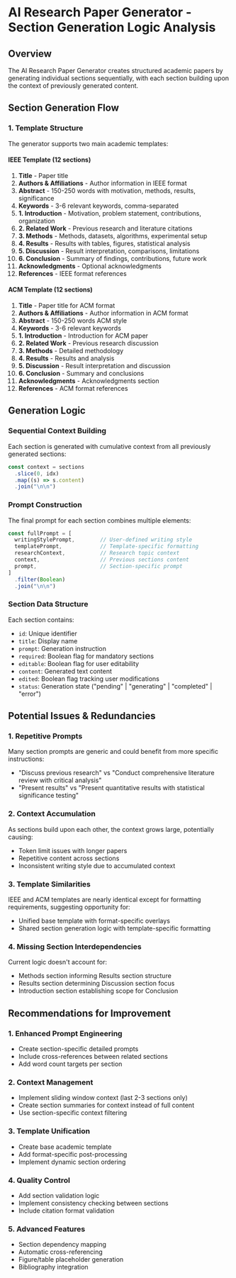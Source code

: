 # AI Research Paper Generator - Section Generation Logic Analysis

## Overview
The AI Research Paper Generator creates structured academic papers by generating individual sections sequentially, with each section building upon the context of previously generated content.

## Section Generation Flow

### 1. Template Structure
The generator supports two main academic templates:

#### IEEE Template (12 sections)
1. **Title** - Paper title
2. **Authors & Affiliations** - Author information in IEEE format
3. **Abstract** - 150-250 words with motivation, methods, results, significance
4. **Keywords** - 3-6 relevant keywords, comma-separated
5. **1. Introduction** - Motivation, problem statement, contributions, organization
6. **2. Related Work** - Previous research and literature citations
7. **3. Methods** - Methods, datasets, algorithms, experimental setup
8. **4. Results** - Results with tables, figures, statistical analysis
9. **5. Discussion** - Result interpretation, comparisons, limitations
10. **6. Conclusion** - Summary of findings, contributions, future work
11. **Acknowledgments** - Optional acknowledgments
12. **References** - IEEE format references

#### ACM Template (12 sections)
1. **Title** - Paper title for ACM format
2. **Authors & Affiliations** - Author information in ACM format
3. **Abstract** - 150-250 words ACM style
4. **Keywords** - 3-6 relevant keywords
5. **1. Introduction** - Introduction for ACM paper
6. **2. Related Work** - Previous research discussion
7. **3. Methods** - Detailed methodology
8. **4. Results** - Results and analysis
9. **5. Discussion** - Result interpretation and discussion
10. **6. Conclusion** - Summary and conclusions
11. **Acknowledgments** - Acknowledgments section
12. **References** - ACM format references

## Generation Logic

### Sequential Context Building
Each section is generated with cumulative context from all previously generated sections:

```typescript
const context = sections
  .slice(0, idx)
  .map((s) => s.content)
  .join("\n\n")
```

### Prompt Construction
The final prompt for each section combines multiple elements:

```typescript
const fullPrompt = [
  writingStylePrompt,        // User-defined writing style
  templatePrompt,            // Template-specific formatting
  researchContext,           // Research topic context
  context,                   // Previous sections content
  prompt,                    // Section-specific prompt
]
  .filter(Boolean)
  .join("\n\n")
```

### Section Data Structure
Each section contains:
- `id`: Unique identifier
- `title`: Display name
- `prompt`: Generation instruction
- `required`: Boolean flag for mandatory sections
- `editable`: Boolean flag for user editability
- `content`: Generated text content
- `edited`: Boolean flag tracking user modifications
- `status`: Generation state ("pending" | "generating" | "completed" | "error")

## Potential Issues & Redundancies

### 1. Repetitive Prompts
Many section prompts are generic and could benefit from more specific instructions:
- "Discuss previous research" vs "Conduct comprehensive literature review with critical analysis"
- "Present results" vs "Present quantitative results with statistical significance testing"

### 2. Context Accumulation
As sections build upon each other, the context grows large, potentially causing:
- Token limit issues with longer papers
- Repetitive content across sections
- Inconsistent writing style due to accumulated context

### 3. Template Similarities
IEEE and ACM templates are nearly identical except for formatting requirements, suggesting opportunity for:
- Unified base template with format-specific overlays
- Shared section generation logic with template-specific formatting

### 4. Missing Section Interdependencies
Current logic doesn't account for:
- Methods section informing Results section structure
- Results section determining Discussion section focus
- Introduction section establishing scope for Conclusion

## Recommendations for Improvement

### 1. Enhanced Prompt Engineering
- Create section-specific detailed prompts
- Include cross-references between related sections
- Add word count targets per section

### 2. Context Management
- Implement sliding window context (last 2-3 sections only)
- Create section summaries for context instead of full content
- Use section-specific context filtering

### 3. Template Unification
- Create base academic template
- Add format-specific post-processing
- Implement dynamic section ordering

### 4. Quality Control
- Add section validation logic
- Implement consistency checking between sections
- Include citation format validation

### 5. Advanced Features
- Section dependency mapping
- Automatic cross-referencing
- Figure/table placeholder generation
- Bibliography integration
